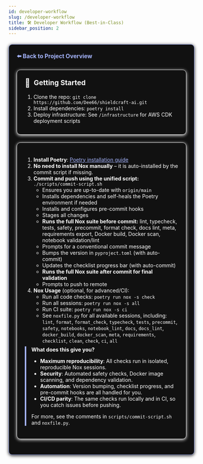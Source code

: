 ```yaml
---
id: developer-workflow
slug: /developer-workflow
title: 🛠️ Developer Workflow (Best-in-Class)
sidebar_position: 2
---
```


<section style="border:1px solid #a5b4fc; border-radius:10px; margin:1.5em 0; box-shadow:0 2px 8px #222; padding:1.5em; background:#111; color:#fff;">
<div style="margin-bottom:1.5em;">
  <a href="../../README.md" style="color:#a5b4fc; font-weight:bold; text-decoration:none; font-size:1.1em;">⬅️ Back to Project Overview</a>
</div>

<section style="border:1px solid #e0e0e0; border-radius:10px; margin:1.5em 0; box-shadow:0 2px 8px #f0f0f0; padding:1.5em; background:#111; color:#fff;">
<h2 style="margin-top:0;display:flex;align-items:center;font-size:1.35em;gap:0.5em;">
  <span style="font-size:1.2em;">🚀</span> Getting Started
</h2>
<ol style="margin-bottom:0.5em;">
  <li>Clone the repo: <code>git clone https://github.com/Dee66/shieldcraft-ai.git</code></li>
  <li>Install dependencies: <code>poetry install</code></li>
  <li>Deploy infrastructure: See <code>/infrastructure</code> for AWS CDK deployment scripts</li>
</ol>
</section>

<section style="border:1px solid #e0e0e0; border-radius:10px; margin:1.5em 0; box-shadow:0 2px 8px #f0f0f0; padding:1.5em; background:#111; color:#fff;">
<h2 style="margin-top:0;display:flex;align-items:center;font-size:1.35em;gap:0.5em;">
</h2>
<ol style="margin-bottom:0.5em;">
  <li><b>Install Poetry</b>: <a href="https://python-poetry.org/docs/#installation" style="color:#a5b4fc;">Poetry installation guide</a></li>
  <li><b>No need to install Nox manually</b> – it is auto-installed by the commit script if missing.</li>
  <li><b>Commit and push using the unified script:</b><br/>
    <code>./scripts/commit-script.sh</code>
    <ul>
      <li>Ensures you are up-to-date with <code>origin/main</code></li>
      <li>Installs dependencies and self-heals the Poetry environment if needed</li>
      <li>Installs and configures pre-commit hooks</li>
      <li>Stages all changes</li>
      <li><b>Runs the full Nox suite before commit:</b> lint, typecheck, tests, safety, precommit, format check, docs lint, meta, requirements export, Docker build, Docker scan, notebook validation/lint</li>
      <li>Prompts for a conventional commit message</li>
      <li>Bumps the version in <code>pyproject.toml</code> (with auto-commit)</li>
      <li>Updates the checklist progress bar (with auto-commit)</li>
      <li><b>Runs the full Nox suite after commit for final validation</b></li>
      <li>Prompts to push to remote</li>
    </ul>
  </li>
  <li><b>Nox Usage</b> (optional, for advanced/CI):
    <ul>
      <li>Run all code checks: <code>poetry run nox -s check</code></li>
      <li>Run all sessions: <code>poetry run nox -s all</code></li>
      <li>Run CI suite: <code>poetry run nox -s ci</code></li>
      <li>See <code>noxfile.py</code> for all available sessions, including: <code>lint</code>, <code>format</code>, <code>format_check</code>, <code>typecheck</code>, <code>tests</code>, <code>precommit</code>, <code>safety</code>, <code>notebooks</code>, <code>notebook_lint</code>, <code>docs</code>, <code>docs_lint</code>, <code>docker_build</code>, <code>docker_scan</code>, <code>meta</code>, <code>requirements</code>, <code>checklist</code>, <code>clean</code>, <code>check</code>, <code>ci</code>, <code>all</code></li>
    </ul>
  </li>
</ol>
<div style="border-left:4px solid #a5b4fc; padding-left:1em; margin-bottom:1em;">
<b>What does this give you?</b><br/>
<ul>
  <li><b>Maximum reproducibility</b>: All checks run in isolated, reproducible Nox sessions.</li>
  <li><b>Security</b>: Automated safety checks, Docker image scanning, and dependency validation.</li>
  <li><b>Automation</b>: Version bumping, checklist progress, and pre-commit hooks are all handled for you.</li>
  <li><b>CI/CD parity</b>: The same checks run locally and in CI, so you catch issues before pushing.</li>
</ul>
For more, see the comments in <code>scripts/commit-script.sh</code> and <code>noxfile.py</code>.
</div>
</section>
